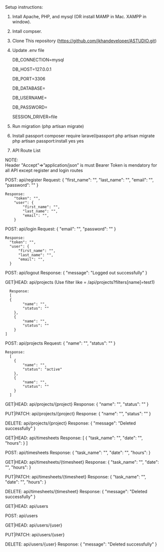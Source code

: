 Setup instructions:

1. Intall Apache, PHP, and mysql (OR install MAMP in Mac. XAMPP in window).
2. Intall compser.
3. Clone This repository (https://github.com/jkhandeveloper/ASTUDIO.git)
4. Update .env file
   
    DB_CONNECTION=mysql
   
    DB_HOST=127.0.0.1
   
    DB_PORT=3306
   
    DB_DATABASE=
   
    DB_USERNAME=
   
    DB_PASSWORD=
   
    SESSION_DRIVER=file
   
6. Run migration (php artisan migrate)
7. Install passport
    composer require laravel/passport
    php artisan migrate
    php artisan passport:install
       yes
       yes
   

 8. API Route List
    
 NOTE:     
        Header "Accept"=>”application/json” is must 
        Bearer Token is mendatory for all API except register and login routes
    
  POST: api/register
    Request:
        {
          "first_name": "",
          "last_name": "",
          "email": "",
          "password": ""
        }

    Response:
        "token": "",
        "user": {
            "first_name": "",
            "last_name": "",
            "email": "",
        }        
  POST: api/login
    Request:
      {
        "email": "",
        "password": ""
      }

    Response:
      "token": "",
      "user": {
          "first_name": "",
          "last_name": "",
          "email": "",
      }  
            
  POST: api/logout
      Response:
      {
        "message": "Logged out successfully"
      }
      
  GET|HEAD: api/projects 
      (Use filter like = /api/projects?filters[name]=test1)
      
      Response:
      [
      {
            "name": "",
            "status": ""
        },
        {
            "name": "",
            "status": ""
        }
    ]

  POST: api/projects
    Request:
       {
            "name": "",
            "status": ""
        }

    Response:
      [
        {
            "name": "",
            "status": "active"
        },
        {
            "name": "",
            "status": ""
        }
      ]

  GET|HEAD: api/projects/{project}
  Response:
        {
            "name": "",
            "status": ""
        }

  PUT|PATCH: api/projects/{project}
  Response:
        {
            "name": "",
            "status": ""
        }

  DELETE: api/projects/{project}
  Response:
    {
        "message": "Deleted successfully"
    }

  GET|HEAD: api/timesheets
  Response:
  [
    {
        "task_name": "",
        "date": "",
        "hours":
    }
 ]

  POST: api/timesheets
  Response:
    {
        "task_name": "",
        "date": "",
        "hours":
    }

  GET|HEAD: api/timesheets/{timesheet}
  Response:
    {
        "task_name": "",
        "date": "",
        "hours":
    }

  PUT|PATCH: api/timesheets/{timesheet}
  Response:
    {
        "task_name": "",
        "date": "",
        "hours":
    }

  DELETE: api/timesheets/{timesheet}
  Response:
    {
        "message": "Deleted successfully"
    }

  GET|HEAD: api/users

  POST: api/users

  GET|HEAD: api/users/{user}

  PUT|PATCH: api/users/{user}

  DELETE: api/users/{user}
  Response:
    {
        "message": "Deleted successfully"
    }
 
